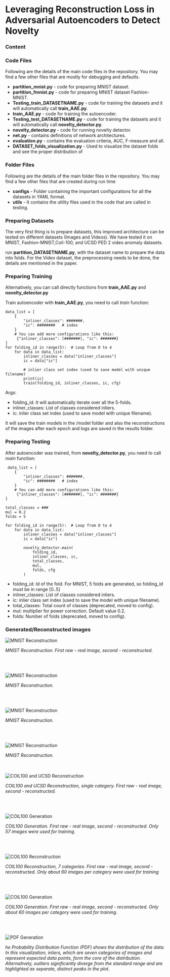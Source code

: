 # Leveraging Reconstruction Loss in Adversarial Autoencoders to Detect Novelty
    


### Content  

### Code Files

Following are the details of the main code files in the repository. You may find a few other files that are mostly for debugging and defaults.

* **partition_mnist.py** - code for preparing MNIST dataset.
* **partition_fmnist.py** - code for preparing MNIST dataset Fashion-MNIST.
* **Testing_train_DATASETNAME.py** - code for training the datasets and it will automatically call  **train_AAE.py**.
* **train_AAE.py** - code for training the autoencoder.
* **Testing_test_DATASETNAME.py** - code for training the datasets and it will automatically call  **novelty_detector.py**.
* **novelty_detector.py** - code for running novelty detector.
* **net.py** - contains definitions of network architectures.
* **evaluation.py** - contains the evaluation criteria, AUC, F-measure and all.
* **DATASET_folds_visualization.py** - Used to visualize the dataset folds and see the proper distribution of 


### Folder Files

Following are the details of the main folder files in the repository. You may find a few other files that are created during run time 

* **configs** - Folder containing the important configurations for all the datasets in YAML format.
* **utils** - It contains the utility files used in the code that are called in testing.

### Preparing Datasets

The very first thing is to prepare datasets, this improved architecture can be tested on different datasets (Images and Videos). We have tested it on MNIST, Fashion-MNIST,Coil-100, and UCSD PED 2 video anomaly datasets.

run **partition_DATASETNAME.py**, with the dataset name to prepare the data into folds. 
For the Video dataset, the preprocessing needs to be done, the details are mentioned in the paper.

### Preparing Training

Alternatively, you can call directly functions from **train_AAE.py** and **novelty_detector.py**

Train autoencoder with **train_AAE.py**, you need to call *train* function:

```
data_list = [
    {
        "inliner_classes": #######,
        "ic": ########   # index
    }
    # You can add more configurations like this:
     {"inliner_classes": [#######], "ic": #######}
]
for folding_id in range(5):  # Loop from 0 to 4
    for data in data_list:
        inliner_classes = data["inliner_classes"]
        ic = data["ic"]

        # inlier class set index (used to save model with unique filename)
        print(ic)
        train(folding_id, inliner_classes, ic, cfg)
```

  
   Args:
   -  folding_id: It will automatically iterate over all the 5-folds.
   -  inliner_classes: List of classes considered inliers.
   -  ic: inlier class set index (used to save model with unique filename).

  It will save the train models in the /model folder and also the reconstructions of the images after each epoch and logs are saved in the results folder.


   ### Preparing Testing
   
 After autoencoder was trained, from **novelty_detector.py**, you need to call *main* function:
```
 data_list = [
    {
        "inliner_classes": #######,
        "ic": ########   # index
    }
    # You can add more configurations like this:
     {"inliner_classes": [#######], "ic": #######}
]

total_classes = ### 
mul = 0.2
folds = 5

for folding_id in range(5):  # Loop from 0 to 4
    for data in data_list:
        inliner_classes = data["inliner_classes"]
        ic = data["ic"]

        novelty_detector.main(
            folding_id,
            inliner_classes, ic,
            total_classes,
            mul,
            folds, cfg
        )
```
        
   -  folding_id: Id of the fold. For MNIST, 5 folds are generated, so folding_id must be in range [0..5]
   -  inliner_classes: List of classes considered inliers.
   -  ic: inlier class set index (used to save the model with unique filename).
   -  total_classes: Total count of classes (deprecated, moved to config).
   -  mul: multiplier for power correction. Default value 0.2.
   -  folds: Number of folds (deprecated, moved to config).
   
### Generated/Reconstructed images

![MNIST Reconstruction](images/5.png?raw=true "MNIST Reconstruction")

*MNIST Reconstruction. First raw - real image, second - reconstructed.*

<br><br>

![MNIST Reconstruction](images/mnist_rec.png?raw=true "MNIST Generation")

*MNIST Reconstruction.*

<br><br>

![MNIST Reconstruction](images/mnist_rec2.png?raw=true "MNIST Generation")

*MNIST Reconstruction.*


<br><br>

![MNIST Reconstruction](images/seven.png?raw=true "MNIST Generation")

*MNIST Reconstruction.*


<br><br>
![COIL100 and UCSD Reconstruction](images/ucsd_re.png?raw=true "COIL100 Reconstruction")

*COIL100 and UCSD Reconstruction, single category. First raw - real image, second - reconstructed.*

<br><br>

![COIL100 Generation](images/sample_59_one.png?raw=true "COIL100 Generation")

*COIL100 Generation. First raw - real image, second - reconstructed. Only 57 images were used for training.*

<br><br>

![COIL100 Reconstruction](images/reconstruction_59_seven.png?raw=true "COIL100 Reconstruction")

*COIL100 Reconstruction, 7 categories. First raw - real image, second - reconstructed. Only about 60 images per category were used for training*

<br><br>

![COIL100 Generation](images/sample_59_seven.png?raw=true "COIL100 Generation")

*COIL100 Generation. First raw - real image, second - reconstructed. Only about 60 images per category were used for training.*

<br><br>

![PDF Generation](images/PDF.png?raw=true "PDF Generation")

*he
Probability Distribution Function (PDF) shows the distribution of the data. In
this visualization, inliers, which are seven categories of images and represent
expected data points, form the core of the distribution. Alternatively, outliers
significantly diverge from the standard range and are highlighted as separate,
distinct peaks in the plot.*

<br><br>

